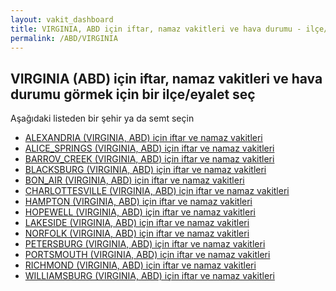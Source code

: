 ```yaml
---
layout: vakit_dashboard
title: VIRGINIA, ABD için iftar, namaz vakitleri ve hava durumu - ilçe/eyalet seç
permalink: /ABD/VIRGINIA
---
```


## VIRGINIA (ABD) için iftar, namaz vakitleri ve hava durumu  görmek için bir ilçe/eyalet seç

Aşağıdaki listeden bir şehir ya da semt seçin

* [ALEXANDRIA (VIRGINIA, ABD) için iftar ve namaz vakitleri](/ABD/VIRGINIA/ALEXANDRIA)
* [ALICE_SPRINGS (VIRGINIA, ABD) için iftar ve namaz vakitleri](/ABD/VIRGINIA/ALICE_SPRINGS)
* [BARROV_CREEK (VIRGINIA, ABD) için iftar ve namaz vakitleri](/ABD/VIRGINIA/BARROV_CREEK)
* [BLACKSBURG (VIRGINIA, ABD) için iftar ve namaz vakitleri](/ABD/VIRGINIA/BLACKSBURG)
* [BON_AIR (VIRGINIA, ABD) için iftar ve namaz vakitleri](/ABD/VIRGINIA/BON_AIR)
* [CHARLOTTESVILLE (VIRGINIA, ABD) için iftar ve namaz vakitleri](/ABD/VIRGINIA/CHARLOTTESVILLE)
* [HAMPTON (VIRGINIA, ABD) için iftar ve namaz vakitleri](/ABD/VIRGINIA/HAMPTON)
* [HOPEWELL (VIRGINIA, ABD) için iftar ve namaz vakitleri](/ABD/VIRGINIA/HOPEWELL)
* [LAKESIDE (VIRGINIA, ABD) için iftar ve namaz vakitleri](/ABD/VIRGINIA/LAKESIDE)
* [NORFOLK (VIRGINIA, ABD) için iftar ve namaz vakitleri](/ABD/VIRGINIA/NORFOLK)
* [PETERSBURG (VIRGINIA, ABD) için iftar ve namaz vakitleri](/ABD/VIRGINIA/PETERSBURG)
* [PORTSMOUTH (VIRGINIA, ABD) için iftar ve namaz vakitleri](/ABD/VIRGINIA/PORTSMOUTH)
* [RICHMOND (VIRGINIA, ABD) için iftar ve namaz vakitleri](/ABD/VIRGINIA/RICHMOND)
* [WILLIAMSBURG (VIRGINIA, ABD) için iftar ve namaz vakitleri](/ABD/VIRGINIA/WILLIAMSBURG)

<script type="text/javascript">
  var GLOBAL_COUNTRY = 'ABD';
  var GLOBAL_CITY = 'VIRGINIA';
  var GLOBAL_STATE = 'VIRGINIA';
</script>
